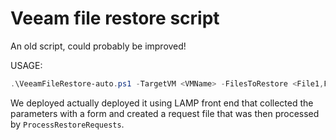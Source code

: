 # Veeam file restore script

An old script, could probably be improved!

USAGE:

```PowerShell
.\VeeamFileRestore-auto.ps1 -TargetVM <VMName> -FilesToRestore <File1,File2> -Reason <VeeamJobReason> -BackupDate <ddmmyyyy>
```

We deployed actually deployed it using LAMP front end that collected the parameters with a form and created a request file that was then processed by `ProcessRestoreRequests`.